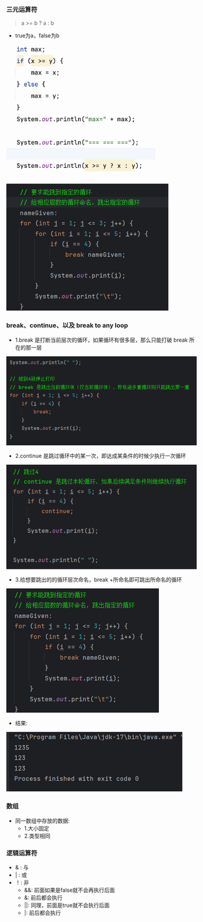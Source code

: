 ### 三元运算符
> a >= b ? a : b
- true为a，false为b

![img.png](img/sanyuanyunsuan.png)

![img.png](img/breakout.png)

### break、continue、以及 break to any loop
- 1.break 是打断当前层次的循环，如果循环有很多层，那么只能打破 break 所在的那一层

![img_1.png](img/break.png)
- 2.continue 是跳过循环中的某一次，即达成某条件的时候少执行一次循环

![img.png](img/continue.png)
- 3.给想要跳出的的循环层次命名，break +所命名即可跳出所命名的循环

![img.png](img/break_to_any_loop.png)
- 结果:

![img.png](img/result.png)


### 数组
- 同一数组中存放的数据:
    - 1.大小固定
    - 2.类型相同

### 逻辑运算符
- & : 与
- | : 或
- ！: 非
  - &&: 前面如果是false就不会再执行后面
  - &: 前后都会执行
  - ||: 同理，前面是true就不会执行后面
  - |: 前后都会执行
